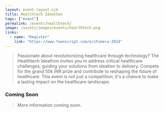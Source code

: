 ```yaml
---
layout: event-layout.njk
title: Healthtech Ideathon
tags: ["event"]
permalink: /events/healthtech/
image: /assets/images/events/healthtech.png
links:
  - name: "Register"
    link: "https://www.townscript.com/e/chimera-2024"
---
```



>Passionate about revolutionizing healthcare through technology? The Healthtech Ideathon invites you to address critical healthcare challenges, guiding your solutions from ideation to delivery. Compete for the grand 50k INR prize and contribute to reshaping the future of healthcare. This event is not just a competition; it's a chance to make a lasting impact on the healthcare landscape.

### Coming Soon
> More information coming soon.